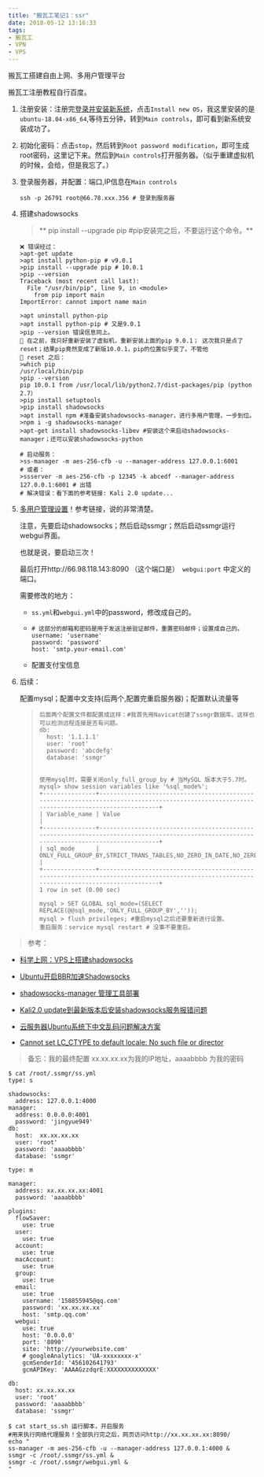 ```yaml
---
title: "搬瓦工笔记1：ssr"
date: 2018-05-12 13:16:33
tags:
- 搬瓦工
- VPN
- VPS
---
```


搬瓦工搭建自由上网、多用户管理平台

<!--more-->


搬瓦工注册教程自行百度。

1. 注册安装：注册完[登录并安装新系统](https://kiwivm.64clouds.com/main.php)，点击`Install new OS`，我这里安装的是 `ubuntu-18.04-x86_64`,等待五分钟，转到`Main controls`，即可看到新系统安装成功了。

2. 初始化密码：点击`stop`，然后转到`Root password modification`，即可生成root密码，这里记下来。然后到`Main controls`打开服务器。（似乎重建虚拟机的时候，会给，但是我忘了。）

3. 登录服务器，并配置：端口,IP信息在`Main controls`

   ```
   ssh -p 26791 root@66.78.xxx.356 # 登录到服务器
   ```

4. 搭建shadowsocks

   > ** pip install --upgrade pip #pip安装完之后，不要运行这个命令。**

   ```
   ❌ 错误经过：
   >apt-get update
   >apt install python-pip # v9.0.1
   >pip install --upgrade pip # 10.0.1
   >pip --version
   Traceback (most recent call last):
     File "/usr/bin/pip", line 9, in <module>
       from pip import main
   ImportError: cannot import name main

   >apt uninstall python-pip
   >apt install python-pip # 又是9.0.1
   >pip --version 错误信息同上。
   🏡 在之前，我只好重新安装了虚拟机，重新安装上面的pip 9.0.1； 这次我只是点了reset；结果pip竟然变成了新版10.0.1，pip的位置似乎变了。不管他
   🏡 reset 之后：
   >which pip
   /usr/local/bin/pip
   >pip --version
   pip 10.0.1 from /usr/local/lib/python2.7/dist-packages/pip (python 2.7）
   >pip install setuptools
   >pip install shadowsocks
   >apt install npm #准备安装shadowsocks-manager，进行多用户管理，一步到位。
   >npm i -g shadowsocks-manager
   >apt-get install shadowsocks-libev #安装这个来启动shadowsocks-manager；还可以安装shadowsocks-python

   # 启动服务：
   >ss-manager -m aes-256-cfb -u --manager-address 127.0.0.1:6001
   # 或者：
   >ssserver -m aes-256-cfb -p 12345 -k abcedf --manager-address 127.0.0.1:6001 # 出错
   # 解决错误：看下面的参考链接: Kali 2.0 update...
   ```

5. [多用户管理设置](https://github.com/shadowsocks/shadowsocks-manager/wiki/WebGUI)！参考链接，说的非常清楚。

   注意，先要启动shadowsocks；然后启动ssmgr；然后启动ssmgr运行webgui界面。

   也就是说，要启动三次！

   最后打开http://66.98.118.143:8090 （这个端口是）` webgui:port` 中定义的端口。

   需要修改的地方：

   + `ss.yml`和`webgui.yml`中的password，修改成自己的。

   + ```
     # 这部分的邮箱和密码是用于发送注册验证邮件，重置密码邮件；设置成自己的。
     username: 'username'
     password: 'password'
     host: 'smtp.your-email.com'
     ```

   + 配置支付宝信息

6. 后续：

   配置mysql；配置中文支持(后两个,配置完重启服务器)；配置默认流量等

   > ```
   > 后面两个配置文件都配置成这样：#我首先用Navicat创建了ssmgr数据库。这样也可以检测远程连接是否有问题。
   > db:
   >   host: '1.1.1.1'
   >   user: 'root'
   >   password: 'abcdefg'
   >   database: 'ssmgr'
   >
   >
   > 使用mysql时，需要关闭only_full_group_by # 当MySQL 版本大于5.7时。
   > mysql> show session variables like '%sql_mode%';
   > +---------------+-------------------------------------------------------------------------------------------------------------------------------------------+
   > | Variable_name | Value                                                                                                                                     |
   > +---------------+-------------------------------------------------------------------------------------------------------------------------------------------+
   > | sql_mode      | ONLY_FULL_GROUP_BY,STRICT_TRANS_TABLES,NO_ZERO_IN_DATE,NO_ZERO_DATE,ERROR_FOR_DIVISION_BY_ZERO,NO_AUTO_CREATE_USER,NO_ENGINE_SUBSTITUTION |
   > +---------------+-------------------------------------------------------------------------------------------------------------------------------------------+
   > 1 row in set (0.00 sec)
   >
   > mysql > SET GLOBAL sql_mode=(SELECT REPLACE(@@sql_mode,'ONLY_FULL_GROUP_BY',''));
   > mysql > flush privileges; #重启mysql之后还要重新进行设置。
   > 重启服务：service mysql restart # 没事不要重启。
   > ```


> 参考：

+ [科学上网：VPS上搭建shadowsocks](https://www.flyzy2005.com/fan-qiang/shadowsocks/build-shadowsocks-on-vps/)


+ [Ubuntu开启BBR加速Shadowsocks](https://www.flyzy2005.com/fan-qiang/shadowsocks/ubuntu-bbr-shadowsocks/)


+ [shadowsocks-manager 管理工具部署](http://bijizhan.com/post/shadowsocks-manager)


+ [Kali2.0 update到最新版本后安装shadowsocks服务报错问题](https://blog.csdn.net/blackfrog_unique/article/details/60320737)
+ [云服务器Ubuntu系统下中文乱码问题解决方案](https://blog.csdn.net/zhoucheng05_13/article/details/53375161)
+ [Cannot set LC_CTYPE to default locale: No such file or director](https://askubuntu.com/questions/599808/cannot-set-lc-ctype-to-default-locale-no-such-file-or-directory)




> 备忘：我的最终配置 xx.xx.xx.xx为我的IP地址，aaaabbbb 为我的密码

```
$ cat /root/.ssmgr/ss.yml
type: s

shadowsocks:
  address: 127.0.0.1:4000
manager:
  address: 0.0.0.0:4001
  password: 'jingyue949'
db:
  host:  xx.xx.xx.xx
  user: 'root'
  password: 'aaaabbbb'
  database: 'ssmgr'
```



```
type: m

manager:
  address: xx.xx.xx.xx:4001
  password: 'aaaabbbb'

plugins:
  flowSaver:
    use: true
  user:
    use: true
  account:
    use: true
  macAccount:
    use: true
  group:
    use: true
  email:
    use: true
    username: '158855945@qq.com'
    password: 'xx.xx.xx.xx'
    host: 'smtp.qq.com'
  webgui:
    use: true
    host: '0.0.0.0'
    port: '8090'
    site: 'http://yourwebsite.com'
    # googleAnalytics: 'UA-xxxxxxxx-x'
    gcmSenderId: '456102641793'
    gcmAPIKey: 'AAAAGzzdqrE:XXXXXXXXXXXXXX'

db:
  host: xx.xx.xx.xx
  user: 'root'
  password: 'aaaabbbb'
  database: 'ssmgr'
```

```
$ cat start_ss.sh 运行脚本，开启服务
#用来执行网络代理服务！全部执行完之后，网页访问http://xx.xx.xx.xx:8090/
echo "
ss-manager -m aes-256-cfb -u --manager-address 127.0.0.1:4000 &
ssmgr -c /root/.ssmgr/ss.yml &
ssmgr -c /root/.ssmgr/webgui.yml &
"
```



